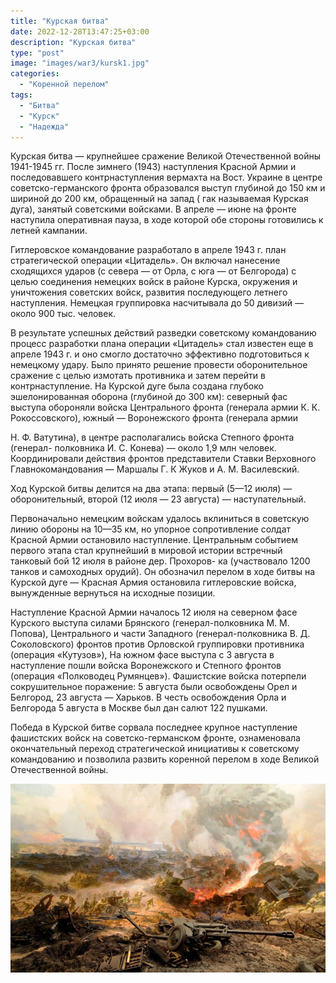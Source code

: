 ```yaml
---
title: "Курская битва"
date: 2022-12-28T13:47:25+03:00
description: "Курская битва"
type: "post"
image: "images/war3/kursk1.jpg"
categories:
  - "Коренной перелом"
tags:
  - "Битва"
  - "Курск"
  - "Надежда"
---
```


Курская битва — крупнейшее сражение Великой Отечественной войны 1941-1945 гг. После зимнего (1943) наступления Красной Армии и последовавшего контрнаступления вермахта на Вост. Украине в центре советско-германского фронта образовался выступ глубиной до 150 км и шириной до 200 км, обращенный на запад ( гак называемая Курская дуга), занятый советскими войсками. В апреле — июне на фронте наступила оперативная пауза, в ходе которой обе стороны готовились к летней кампании.

Гитлеровское командование разработало в апреле 1943 г. план стратегической операции «Цитадель». Он включал нанесение сходящихся ударов (с севера — от Орла, с юга — от Белгорода) с целью соединения немецких войск в районе Курска, окружения и уничтожения советских войск, развития последующего летнего наступления. Немецкая группировка насчитывала до 50 дивизий — около 900 тыс. человек.

В результате успешных действий разведки советскому командованию процесс разработки плана операции «Цитадель» стал известен еще в апреле 1943 г. и оно смогло достаточно эффективно подготовиться к немецкому удару. Было принято решение провести оборонительное сражение с целью измотать противника и затем перейти в контрнаступление. На Курской дуге была создана глубоко эшелонированная оборона (глубиной до 300 км): северный фас выступа обороняли войска Центрального фронта (генерала армии К. К. Рокоссовского), южный — Воронежского фронта (генерала армии

Н. Ф. Ватутина), в центре располагались войска Степного фронта (генерал- полковника И. С. Конева) — около 1,9 млн человек. Координировали действия фронтов представители Ставки Верховного Главнокомандования — Маршалы Г. К Жуков и А. М. Василевский.

Ход Курской битвы делится на два этапа: первый (5—12 июля) — оборонительный, второй (12 июля — 23 августа) — наступательный.

Первоначально немецким войскам удалось вклиниться в советскую линию обороны на 10—35 км, но упорное сопротивление солдат Красной Армии остановило наступление. Центральным событием первого этапа стал крупнейший в мировой истории встречный танковый бой 12 июля в районе дер. Прохоров- ка (участвовало 1200 танков и самоходных орудий). Он обозначил перелом в ходе битвы на Курской дуге — Красная Армия остановила гитлеровские войска, вынужденные вернуться на исходные позиции.

Наступление Красной Армии началось 12 июля на северном фасе Курского выступа силами Брянского (генерал-полковника М. М. Попова), Центрального и части Западного (генерал-полковника В. Д. Соколовского) фронтов против Орловской группировки противника (операция «Кутузов»), На южном фасе выступа с 3 августа в наступление пошли войска Воронежского и Степного фронтов (операция «Полководец Румянцев»). Фашистские войска потерпели сокрушительное поражение: 5 августа были освобождены Орел и Белгород, 23 августа — Харьков. В честь освобождения Орла и Белгорода 5 августа в Москве был дан салют 122 пушками.

Победа в Курской битве сорвала последнее крупное наступление фашистских войск на советско-германском фронте, ознаменовала окончательный переход стратегической инициативы к советскому командованию и позволила развить коренной перелом в ходе Великой Отечественной войны.


![](../../../images/war3/kursk2.jpg)